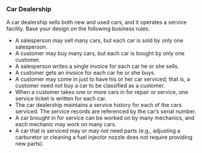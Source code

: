 ### Car Dealership
A car dealership sells both new and used cars, and it operates a service facility. Base your design on the following business rules:
- A salesperson may sell many cars, but each car is sold by only one salesperson.
- A customer may buy many cars, but each car is bought by only one customer.
- A salesperson writes a single invoice for each car he or she sells.
- A customer gets an invoice for each car he or she buys.
- A customer may come in just to have his or her car serviced; that is, a customer need not buy a car to be classified as a customer.
- When a customer takes one or more cars in for repair or service, one service ticket is written for each car.
- The car dealership maintains a service history for each of the cars serviced. The service  records are referenced by the car’s serial number.
- A car brought in for service can be worked on by many mechanics, and each mechanic may work on many cars.
- A car that is serviced may or may not need parts (e.g., adjusting a carburetor or cleaning a fuel injector nozzle does not require providing new parts).
